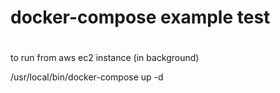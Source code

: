 # docker-compose example test
#
to run from aws ec2 instance (in background)

/usr/local/bin/docker-compose up -d
